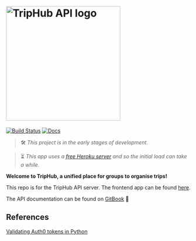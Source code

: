 # [<img width="312" alt="TripHub API logo" src="https://cdn.rawgit.com/TripHub/API/83b27d80/images/logo.svg" />](https://github.com/TripHub/API)

[![Build Status](https://travis-ci.org/TripHub/API.svg?branch=master)](https://travis-ci.org/TripHub/API)
[![Docs](https://img.shields.io/badge/docs-GitBooks-brightgreen.svg)](https://triphub.gitbooks.io/api/)

> 🛠 *This project is in the early stages of development.*

> ⏳ *This app uses a [free Heroku server](https://www.heroku.com/free) and so the initial load can take a while.*

**Welcome to TripHub, a unified place for groups to organise trips!**

This repo is for the TripHub API server.
The frontend app can be found [here](https://github.com/TripHub/App).

The API documentation can be found on [GitBook](https://triphub.gitbooks.io/api/) 📘


## References

[Validating Auth0 tokens in Python](https://auth0.com/docs/quickstart/backend/python/01-authorization)
